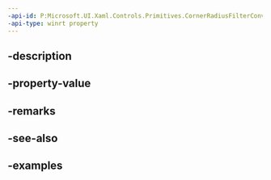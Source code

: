 ```yaml
---
-api-id: P:Microsoft.UI.Xaml.Controls.Primitives.CornerRadiusFilterConverter.Filter
-api-type: winrt property
---
```


## -description

## -property-value

## -remarks

## -see-also

## -examples

